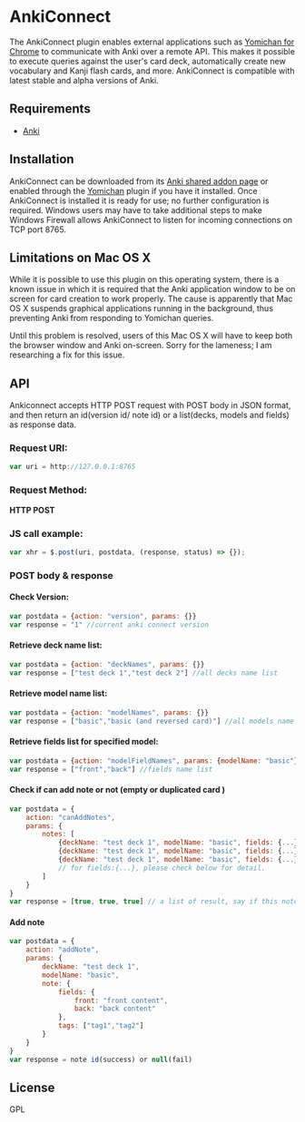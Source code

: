# AnkiConnect #

The AnkiConnect plugin enables external applications such as [Yomichan for Chrome](https://foosoft.net/projects/yomichan-chrome/) to
communicate with Anki over a remote API. This makes it possible to execute queries against the user's card deck,
automatically create new vocabulary and Kanji flash cards, and more. AnkiConnect is compatible with latest stable and
alpha versions of Anki.

## Requirements ##

* [Anki](http://ankisrs.net/)

## Installation ##

AnkiConnect can be downloaded from its [Anki shared addon page](https://ankiweb.net/shared/info/2055492159) or enabled
through the [Yomichan](https://foosoft.net/projects/yomichan) plugin if you have it installed. Once AnkiConnect is installed it is ready
for use; no further configuration is required. Windows users may have to take additional steps to make Windows Firewall
allows AnkiConnect to listen for incoming connections on TCP port 8765.

## Limitations on Mac OS X ##

While it is possible to use this plugin on this operating system, there is a known issue in which it is required that
the Anki application window to be on screen for card creation to work properly. The cause is apparently that Mac OS X
suspends graphical applications running in the background, thus preventing Anki from responding to Yomichan queries.

Until this problem is resolved, users of this Mac OS X will have to keep both the browser window and Anki on-screen.
Sorry for the lameness; I am researching a fix for this issue.

## API ##

Ankiconnect accepts HTTP POST request with POST body in JSON format, and then return an id(version id/ note id) or a list(decks, models and fields) as response data.

### Request URI:
```JavaScript
var uri = http://127.0.0.1:8765
```

### Request Method:
**HTTP POST**

### JS call example:
```JavaScript
var xhr = $.post(uri, postdata, (response, status) => {});
```

### POST body & response
#### Check Version:
```JavaScript
var postdata = {action: "version", params: {}}
var response = "1" //current anki connect version
```

#### Retrieve deck name list:
```JavaScript
var postdata = {action: "deckNames", params: {}}
var response = ["test deck 1","test deck 2"] //all decks name list
```

#### Retrieve model name list:
```JavaScript
var postdata = {action: "modelNames", params: {}}
var response = ["basic","basic (and reversed card)"] //all models name list
```

#### Retrieve fields list for specified model:
```JavaScript
var postdata = {action: "modelFieldNames", params: {modelName: "basic"}}
var response = ["front","back"] //fields name list
```

#### Check if can add note or not (empty or duplicated card )
```JavaScript
var postdata = {
    action: "canAddNotes",
    params: {
        notes: [
            {deckName: "test deck 1", modelName: "basic", fields: {...}, tags:[]},
            {deckName: "test deck 1", modelName: "basic", fields: {...}, tags:[]},
            {deckName: "test deck 1", modelName: "basic", fields: {...}, tags:[]} 
            // for fields:{...}, please check below for detail.
        ]
    }
}
var response = [true, true, true] // a list of result, say if this note can be added or not.
```

#### Add note
```JavaScript
var postdata = {
    action: "addNote",
    params: {
        deckName: "test deck 1", 
        modelName: "basic", 
        note: {
            fields: {
                front: "front content", 
                back: "back content"
            },
            tags: ["tag1","tag2"]
        }
    }
}
var response = note id(success) or null(fail)
```

## License ##

GPL
